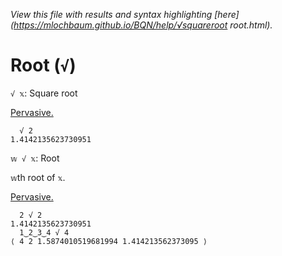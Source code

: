 *View this file with results and syntax highlighting [here](https://mlochbaum.github.io/BQN/help/√squareroot root.html).*

# Root (`√`)

`√ 𝕩`: Square root  

[Pervasive.](https://mlochbaum.github.io/BQN/doc/arithmetic.html#pervasion)

      √ 2
    1.4142135623730951


`𝕨 √ 𝕩`: Root

`𝕨`th root of `𝕩`.

[Pervasive.](https://mlochbaum.github.io/BQN/doc/arithmetic.html#pervasion)

      2 √ 2
    1.4142135623730951
      1‿2‿3‿4 √ 4  
    ⟨ 4 2 1.5874010519681994 1.414213562373095 ⟩

